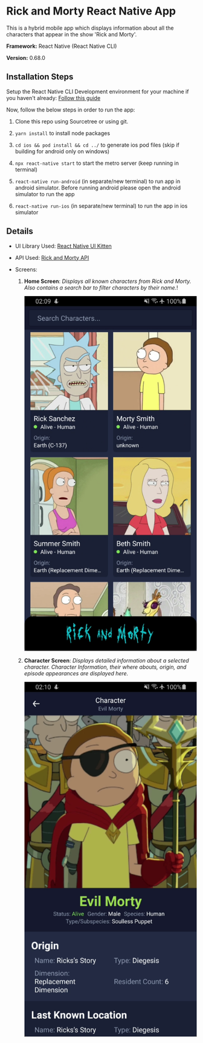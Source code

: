 # Rick and Morty React Native App

This is a hybrid mobile app which displays information about all the characters that appear in the show 'Rick and Morty'.

**Framework:** React Native (React Native CLI)

**Version:** 0.68.0

## Installation Steps

Setup the React Native CLI Development environment for your machine if you haven't already: [Follow this guide](https://reactnative.dev/docs/environment-setup)

Now, follow the below steps in order to run the app:

1. Clone this repo using Sourcetree or using git.

2. `yarn install` to install node packages

3. `cd ios && pod install && cd ../` to generate ios pod files (skip if building for android only on windows)

4. `npx react-native start` to start the metro server (keep running in terminal)

5. `react-native run-android` (in separate/new terminal) to run app in android simulator. Before running android please open the android simulator to run the app

6. `react-native run-ios` (in separate/new terminal) to run the app in ios simulator

## Details

- UI Library Used: [React Native UI Kitten](https://akveo.github.io/react-native-ui-kitten/)

- API Used: [Rick and Morty API](https://rickandmortyapi.com/)

- Screens:

  1. **Home Screen**: _Displays all known characters from Rick and Morty. Also contains a search bar to filter characters by their name._!

     ![Home Screen SS](./assets/screenshots/home-screen-1.png)

  2. **Character Screen**: _Displays detailed information about a selected character. Character Information, their where abouts, origin, and episode appearances are displayed here._

     ![Character Screen SS](./assets/screenshots/character-screen-1.png)
